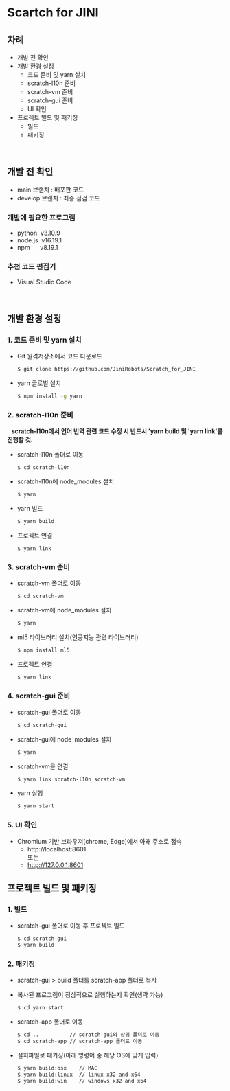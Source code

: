 # Scartch for JINI

## 차례
* 개발 전 확인
* 개발 환경 설정
    *  코드 준비 및 yarn  설치
    *  scratch-l10n 준비
    *  scratch-vm 준비
    *  scratch-gui 준비
    *  UI 확인
* 프로젝트 빌드 및 패키징
    * 빌드
    * 패키징

<br>

## 개발 전 확인

* main 브랜치 : 배포판 코드
* develop 브랜치 : 최종 점검 코드

### 개발에 필요한 프로그램
* python&nbsp;&nbsp;v3.10.9
* node.js&nbsp;&nbsp;v16.19.1
* npm&nbsp;&nbsp;&nbsp;&nbsp;&nbsp;&nbsp;v8.19.1

### 추천 코드 편집기
* Visual Studio Code

<br>

## 개발 환경 설정
### 1. 코드 준비 및 yarn 설치
* Git 원격저장소에서 코드 다운로드
    ```bash
    $ git clone https://github.com/JiniRobots/Scratch_for_JINI
    ```
* yarn 글로벌 설치
    ```bash
    $ npm install -g yarn
    ```

### 2. scratch-l10n 준비
**&nbsp;&nbsp;&nbsp;scratch-l10n에서 언어 번역 관련 코드 수정 시 반드시 'yarn build 및 'yarn link'를 진행할 것.**

* scratch-l10n 폴더로 이동
    ```bash
    $ cd scratch-l10n
    ```
* scratch-l10n에 node_modules 설치
    ```bash
    $ yarn
    ```
* yarn 빌드
    ```bash
    $ yarn build
    ```
* 프로젝트 연결
    ```
    $ yarn link
    ```

### 3. scratch-vm 준비

* scratch-vm 폴더로 이동
    ```bash
    $ cd scratch-vm
    ```
* scratch-vm에 node_modules 설치
    ```bash
    $ yarn
    ```
* ml5 라이브러리 설치(인공지능 관련 라이브러리)
    ```bash
    $ npm install ml5
    ```
* 프로젝트 연결
    ```bash
    $ yarn link
    ```

### 4. scratch-gui 준비

* scratch-gui 폴더로 이동
    ```bash
    $ cd scratch-gui
    ```
* scratch-gui에 node_modules 설치
    ```bash
    $ yarn
    ```
* scratch-vm을 연결
    ```bash
    $ yarn link scratch-l10n scratch-vm
    ```
* yarn 실행
    ```bash
    $ yarn start
    ```

### 5. UI 확인
* Chromium 기반 브라우저(chrome, Edge)에서 아래 주소로 접속
    * http://localhost:8601<br>
    또는
    * http://127.0.0.1:8601<br>

## 프로젝트 빌드 및 패키징
### 1. 빌드
* scratch-gui 폴더로 이동 후 프로젝트 빌드
    ```bash
    $ cd scratch-gui
    $ yarn build
    ```

### 2. 패키징
* scratch-gui > build 폴더를 scratch-app 폴더로 복사 
* 복사된 프로그램이 정상적으로 실행하는지 확인(생략 가능)
    ```bash
    $ cd yarn start
    ```
* scratch-app 폴더로 이동
    ```bash
    $ cd ..          // scratch-gui의 상위 폴더로 이동
    $ cd scratch-app // scratch-app 폴더로 이동
    ```

* 설치파일로 패키징(아래 명령어 중 해당 OS에 맞게 입력)
    ```bash
    $ yarn build:osx    // MAC
    $ yarn build:linux  // linux x32 and x64
    $ yarn build:win    // windows x32 and x64 
    ```